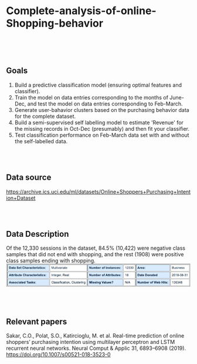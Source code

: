 # Complete-analysis-of-online-Shopping-behavior
<br><br><br>
## Goals
1) Build a predictive classification model (ensuring optimal features and classifier). 
2) Train the model on data entries corresponding to the months of June-Dec, and test the model on data entries corresponding to Feb-March.
3) Generate user-bahavior clusters based on the purchasing behavior data for the complete dataset. 
4) Build a semi-supervised self labelling model to estimate 'Revenue' for the missing records in Oct-Dec (presumably) and then fit your classifier. 
5) Test classification performance on Feb-March data set with and without the self-labelled data. 

<br><br>
## Data source
https://archive.ics.uci.edu/ml/datasets/Online+Shoppers+Purchasing+Intention+Dataset

<br><br>
## Data Description
Of the 12,330 sessions in the dataset, 84.5% (10,422) were negative class samples that did not end with shopping, and the rest (1908) were positive class samples ending with shopping.
![alt text](https://github.com/tchebonenko/Docs/blob/main/midterm-data.jpg?raw=true)

<br><br>
## Relevant papers
Sakar, C.O., Polat, S.O., Katircioglu, M. et al. Real-time prediction of online shoppers’ purchasing intention using multilayer perceptron and LSTM recurrent neural networks. Neural Comput & Applic 31, 6893–6908 (2019). https://doi.org/10.1007/s00521-018-3523-0
